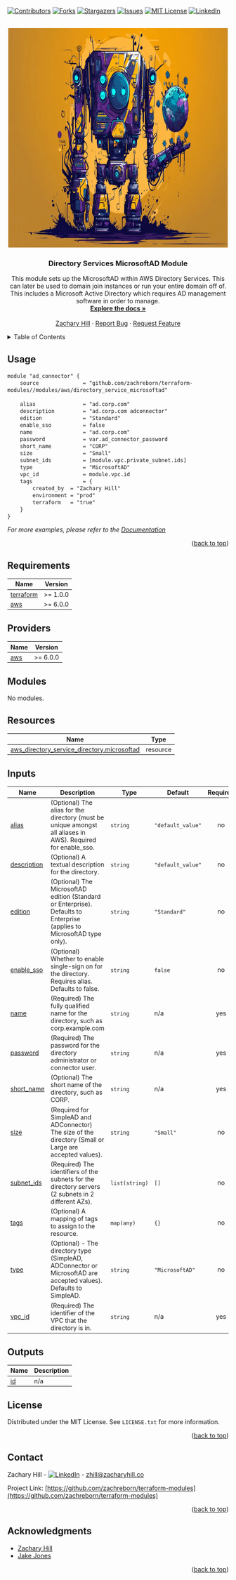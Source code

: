 <!-- Blank module readme template: Do a search and replace with your text editor for the following: `module_name`, `module_description` -->
<!-- Improved compatibility of back to top link: See: https://github.com/othneildrew/Best-README-Template/pull/73 -->

<a name="readme-top"></a>

<!-- PROJECT SHIELDS -->
<!--
*** I'm using markdown "reference style" links for readability.
*** Reference links are enclosed in brackets [ ] instead of parentheses ( ).
*** See the bottom of this document for the declaration of the reference variables
*** for contributors-url, forks-url, etc. This is an optional, concise syntax you may use.
*** https://www.markdownguide.org/basic-syntax/#reference-style-links
-->

[![Contributors][contributors-shield]][contributors-url]
[![Forks][forks-shield]][forks-url]
[![Stargazers][stars-shield]][stars-url]
[![Issues][issues-shield]][issues-url]
[![MIT License][license-shield]][license-url]
[![LinkedIn][linkedin-shield]][linkedin-url]

<!-- PROJECT LOGO -->
<br />
<div align="center">
  <a href="https://github.com/zachreborn/terraform-modules">
    <img src="/images/terraform_modules_logo.webp" alt="Logo" width="500" height="500">
  </a>

<h3 align="center">Directory Services MicrosoftAD Module</h3>
  <p align="center">
    This module sets up the MicrosoftAD within AWS Directory Services. This can later be used to domain join instances or run your entire domain off of. This includes a Microsoft Active Directory which requires AD management software in order to manage.
    <br />
    <a href="https://github.com/zachreborn/terraform-modules"><strong>Explore the docs »</strong></a>
    <br />
    <br />
    <a href="https://zacharyhill.co">Zachary Hill</a>
    ·
    <a href="https://github.com/zachreborn/terraform-modules/issues">Report Bug</a>
    ·
    <a href="https://github.com/zachreborn/terraform-modules/issues">Request Feature</a>
  </p>
</div>

<!-- TABLE OF CONTENTS -->
<details>
  <summary>Table of Contents</summary>
  <ol>
    <li><a href="#usage">Usage</a></li>
    <li><a href="#requirements">Requirements</a></li>
    <li><a href="#providers">Providers</a></li>
    <li><a href="#modules">Modules</a></li>
    <li><a href="#Resources">Resources</a></li>
    <li><a href="#inputs">Inputs</a></li>
    <li><a href="#outputs">Outputs</a></li>
    <li><a href="#license">License</a></li>
    <li><a href="#contact">Contact</a></li>
    <li><a href="#acknowledgments">Acknowledgments</a></li>
  </ol>
</details>

<!-- USAGE EXAMPLES -->

## Usage

```
module "ad_connector" {
    source              = "github.com/zachreborn/terraform-modules//modules/aws/directory_service_microsoftad"

    alias               = "ad.corp.com"
    description         = "ad.corp.com adconnector"
    edition             = "Standard"
    enable_sso          = false
    name                = "ad.corp.com"
    password            = var.ad_connector_password
    short_name          = "CORP"
    size                = "Small"
    subnet_ids          = [module.vpc.private_subnet.ids]
    type                = "MicrosoftAD"
    vpc_id              = module.vpc.id
    tags                = {
        created_by  = "Zachary Hill"
        environment = "prod"
        terraform   = "true"
    }
}
```

_For more examples, please refer to the [Documentation](https://github.com/zachreborn/terraform-modules)_

<p align="right">(<a href="#readme-top">back to top</a>)</p>

<!-- terraform-docs output will be input automatically below-->
<!-- terraform-docs markdown table --output-file README.md --output-mode inject .-->
<!-- BEGIN_TF_DOCS -->
## Requirements

| Name | Version |
|------|---------|
| <a name="requirement_terraform"></a> [terraform](#requirement\_terraform) | >= 1.0.0 |
| <a name="requirement_aws"></a> [aws](#requirement\_aws) | >= 6.0.0 |

## Providers

| Name | Version |
|------|---------|
| <a name="provider_aws"></a> [aws](#provider\_aws) | >= 6.0.0 |

## Modules

No modules.

## Resources

| Name | Type |
|------|------|
| [aws_directory_service_directory.microsoftad](https://registry.terraform.io/providers/hashicorp/aws/latest/docs/resources/directory_service_directory) | resource |

## Inputs

| Name | Description | Type | Default | Required |
|------|-------------|------|---------|:--------:|
| <a name="input_alias"></a> [alias](#input\_alias) | (Optional) The alias for the directory (must be unique amongst all aliases in AWS). Required for enable\_sso. | `string` | `"default_value"` | no |
| <a name="input_description"></a> [description](#input\_description) | (Optional) A textual description for the directory. | `string` | `"default_value"` | no |
| <a name="input_edition"></a> [edition](#input\_edition) | (Optional) The MicrosoftAD edition (Standard or Enterprise). Defaults to Enterprise (applies to MicrosoftAD type only). | `string` | `"Standard"` | no |
| <a name="input_enable_sso"></a> [enable\_sso](#input\_enable\_sso) | (Optional) Whether to enable single-sign on for the directory. Requires alias. Defaults to false. | `string` | `false` | no |
| <a name="input_name"></a> [name](#input\_name) | (Required) The fully qualified name for the directory, such as corp.example.com | `string` | n/a | yes |
| <a name="input_password"></a> [password](#input\_password) | (Required) The password for the directory administrator or connector user. | `string` | n/a | yes |
| <a name="input_short_name"></a> [short\_name](#input\_short\_name) | (Optional) The short name of the directory, such as CORP. | `string` | n/a | yes |
| <a name="input_size"></a> [size](#input\_size) | (Required for SimpleAD and ADConnector) The size of the directory (Small or Large are accepted values). | `string` | `"Small"` | no |
| <a name="input_subnet_ids"></a> [subnet\_ids](#input\_subnet\_ids) | (Required) The identifiers of the subnets for the directory servers (2 subnets in 2 different AZs). | `list(string)` | `[]` | no |
| <a name="input_tags"></a> [tags](#input\_tags) | (Optional) A mapping of tags to assign to the resource. | `map(any)` | `{}` | no |
| <a name="input_type"></a> [type](#input\_type) | (Optional) - The directory type (SimpleAD, ADConnector or MicrosoftAD are accepted values). Defaults to SimpleAD. | `string` | `"MicrosoftAD"` | no |
| <a name="input_vpc_id"></a> [vpc\_id](#input\_vpc\_id) | (Required) The identifier of the VPC that the directory is in. | `string` | n/a | yes |

## Outputs

| Name | Description |
|------|-------------|
| <a name="output_id"></a> [id](#output\_id) | n/a |
<!-- END_TF_DOCS -->

<!-- LICENSE -->

## License

Distributed under the MIT License. See `LICENSE.txt` for more information.

<p align="right">(<a href="#readme-top">back to top</a>)</p>

<!-- CONTACT -->

## Contact

Zachary Hill - [![LinkedIn][linkedin-shield]][linkedin-url] - zhill@zacharyhill.co

Project Link: [https://github.com/zachreborn/terraform-modules](https://github.com/zachreborn/terraform-modules)

<p align="right">(<a href="#readme-top">back to top</a>)</p>

<!-- ACKNOWLEDGMENTS -->

## Acknowledgments

- [Zachary Hill](https://zacharyhill.co)
- [Jake Jones](https://github.com/jakeasarus)

<p align="right">(<a href="#readme-top">back to top</a>)</p>

<!-- MARKDOWN LINKS & IMAGES -->
<!-- https://www.markdownguide.org/basic-syntax/#reference-style-links -->

[contributors-shield]: https://img.shields.io/github/contributors/zachreborn/terraform-modules.svg?style=for-the-badge
[contributors-url]: https://github.com/zachreborn/terraform-modules/graphs/contributors
[forks-shield]: https://img.shields.io/github/forks/zachreborn/terraform-modules.svg?style=for-the-badge
[forks-url]: https://github.com/zachreborn/terraform-modules/network/members
[stars-shield]: https://img.shields.io/github/stars/zachreborn/terraform-modules.svg?style=for-the-badge
[stars-url]: https://github.com/zachreborn/terraform-modules/stargazers
[issues-shield]: https://img.shields.io/github/issues/zachreborn/terraform-modules.svg?style=for-the-badge
[issues-url]: https://github.com/zachreborn/terraform-modules/issues
[license-shield]: https://img.shields.io/github/license/zachreborn/terraform-modules.svg?style=for-the-badge
[license-url]: https://github.com/zachreborn/terraform-modules/blob/master/LICENSE.txt
[linkedin-shield]: https://img.shields.io/badge/-LinkedIn-black.svg?style=for-the-badge&logo=linkedin&colorB=555
[linkedin-url]: https://www.linkedin.com/in/zachary-hill-5524257a/
[product-screenshot]: /images/screenshot.webp
[Terraform.io]: https://img.shields.io/badge/Terraform-7B42BC?style=for-the-badge&logo=terraform
[Terraform-url]: https://terraform.io
